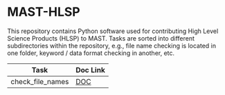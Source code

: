 MAST-HLSP
=========

This repository contains Python software used for contributing High Level Science Products (HLSP) to MAST.  Tasks are sorted into different subdirectories within the repository, e.g., file name checking is located in one folder, keyword / data format checking in another, etc.

| Task			 | Doc Link |
| ----		      	 | -------- |
| check_file_names	 | [DOC](docs/check_file_names.md) |
